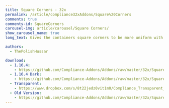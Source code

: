 ```yaml
---
title: Square Corners - 32x
permalink: /article/compliance32xAddons/Square%20Corners
comments: true
comments-id: SquareCorners
carousel-img: article/carousel/Square Corners/
show_carousel_name: true
long_text: Gives the containers square corners to be more uniform with other UI elements. Also available in Dark, based off of jogurciQ's Dark UI.

authors:
  - ThePolishHussar

download:
  - 1.16.4:
    - https://github.com/Compliance-Addons/Addons/raw/master/32x/Square%20Corners/Compliant%20Square%20Corners%20-%201.16.4.zip
  - 1.16.4 Dark:
    - https://github.com/Compliance-Addons/Addons/raw/master/32x/Square%20Corners/Compliant%20Square%20Corners%20Dark%20-%201.16.4.zip
  - Transparent:
    - https://www.dropbox.com/s/8t22jedz0vit1m0/Compliance_Transparent_GUI_Squared.zip?dl=1
  - Old Version:
    - https://github.com/Compliance-Addons/Addons/raw/master/32x/Square%20Corners
---
```

